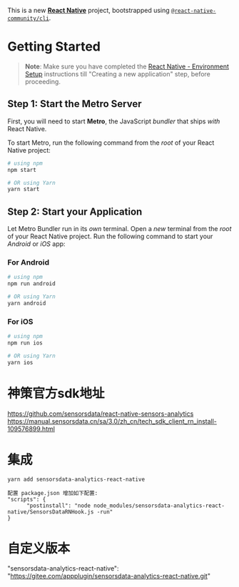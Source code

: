 This is a new [**React Native**](https://reactnative.dev) project, bootstrapped using [`@react-native-community/cli`](https://github.com/react-native-community/cli).

# Getting Started

>**Note**: Make sure you have completed the [React Native - Environment Setup](https://reactnative.dev/docs/environment-setup) instructions till "Creating a new application" step, before proceeding.

## Step 1: Start the Metro Server

First, you will need to start **Metro**, the JavaScript _bundler_ that ships _with_ React Native.

To start Metro, run the following command from the _root_ of your React Native project:

```bash
# using npm
npm start

# OR using Yarn
yarn start
```

## Step 2: Start your Application

Let Metro Bundler run in its _own_ terminal. Open a _new_ terminal from the _root_ of your React Native project. Run the following command to start your _Android_ or _iOS_ app:

### For Android

```bash
# using npm
npm run android

# OR using Yarn
yarn android
```

### For iOS

```bash
# using npm
npm run ios

# OR using Yarn
yarn ios
```

# 神策官方sdk地址
https://github.com/sensorsdata/react-native-sensors-analytics
https://manual.sensorsdata.cn/sa/3.0/zh_cn/tech_sdk_client_rn_install-109576899.html

# 集成
```
yarn add sensorsdata-analytics-react-native

配置 package.json 增加如下配置:
"scripts": {
      "postinstall": "node node_modules/sensorsdata-analytics-react-native/SensorsDataRNHook.js -run"
}
```

# 自定义版本
"sensorsdata-analytics-react-native": "https://gitee.com/appplugin/sensorsdata-analytics-react-native.git"


